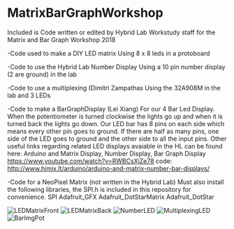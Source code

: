 # MatrixBarGraphWorkshop
Included is Code written or edited by Hybrid Lab Workstudy staff for the Matrix and Bar Graph Workshop 2018

-Code used to make a DIY LED matrix 
Using 8 x 8 leds in a protoboard

-Code to use the Hybrid Lab Number Display
Using a 10 pin number display (2 are ground) in the lab

-Code to use a multiplexing (Dimitri Zampathas
Using the 32A908M in the lab and 3 LEDs

-Code to make a BarGraphDisplay (Lei Xiang)
For our 4 Bar Led Display. When the potentiometer is turned clockwise the lights go up and when it is turned back the lights go down. Our LED bar has 8 pins on each side which means every other pin goes to ground. If there are half as many pins, one side of the LED goes to ground and the other side to all the input pins. 
Other useful links regarding related LED displays avaiable in the HL can be found here: 
Arduino and Matrix Display, Number Display, Bar Graph Display
https://www.youtube.com/watch?v=RWBCsXjZe78
code: http://www.himix.lt/arduino/arduino-and-matrix-number-bar-displays/

-Code for a NeoPixel Matrix (not written in the Hybrid Lab) Must also install the following libraries, the SPI.h is included in this repository for convenience. 
SPI
Adafruit_GFX
Adafruit_DotStarMatrix
Adafruit_DotStar



![LEDMatrixFront](LEDMatrixFront.jpg)
![LEDMatrixBack](LEDMatrixBack.jpg)
![NumberLED](numberLED.jpg)
![MultiplexingLED](MultiplexingLED.jpg)
![BarImgPot](BarImgPot.jpg)


